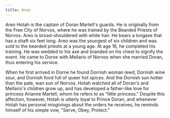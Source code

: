 ```yaml
---
title: Areo
---
```


Areo Hotah is the captain of Doran Martell's guards. He is originally from the Free City of Norvos, where he was trained by the Bearded Priests of Norvos. Areo is broad-shouldered with white hair. He bears a longaxe that has a shaft six feet long. Areo was the youngest of six children and was sold to the bearded priests at a young age. At age 16, he completed his training. He was wedded to his axe and branded on his chest to signify the event. He came to Dorne with Mellario of Norvos when she married Doran, thus entering his service.

When he first arrived in Dorne he found Dornish woman lewd, Dornish wine sour, and Dornish food full of queer hot spices. And the Dornish sun hotter than the pale, wan sun of Norvos. Hotah watched all of Doran's and Mellario's children grow up, and has developed a father-like love for princess Arianne Martell, whom he refers to as "little princess." Despite this affection, however, Hotah is utterly loyal to Prince Doran, and whenever Hotah has personal misgivings about the orders he receives, he reminds himself of his simple vow, "Serve, Obey, Protect." 


